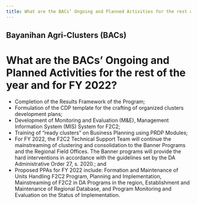 ```yaml
---
title: What are the BACs’ Ongoing and Planned Activities for the rest of the year and for FY 2022
---
```


## Bayanihan Agri-Clusters (BACs)

# What are the BACs’ Ongoing and Planned Activities for the rest of the year and for FY 2022?


 - Completion of the Results Framework of the Program;
 - Formulation of the CDP template for the crafting of organized clusters development plans;
 - Development of Monitoring and Evaluation (M&E), Management Information System (MIS) System for F2C2;
 - Training of “ready clusters” on Business Planning using PRDP Modules;
 - For FY 2022, the F2C2 Technical Support Team will continue the mainstreaming of clustering and consolidation to the Banner Programs and the Regional Field Offices. The Banner programs will provide the hard interventions in accordance with the guidelines set by the DA Administrative Order 27, s. 2020.; and
 - Proposed PPAs for FY 2022 include: Formation and Maintenance of Units Handling F2C2 Program, Planning and Implementation, Mainstreaming of F2C2 in DA Programs in the region, Establishment and Maintenance of Regional Database, and Program Monitoring and Evaluation on the Status of Implementation.
